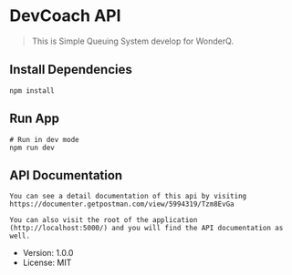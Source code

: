 # DevCoach API

> This is Simple Queuing System develop for WonderQ.

## Install Dependencies

```
npm install
```

## Run App

```
# Run in dev mode
npm run dev

```

## API Documentation

```
You can see a detail documentation of this api by visiting
https://documenter.getpostman.com/view/5994319/Tzm8EvGa

You can also visit the root of the application (http://localhost:5000/) and you will find the API documentation as well.

```

- Version: 1.0.0
- License: MIT
